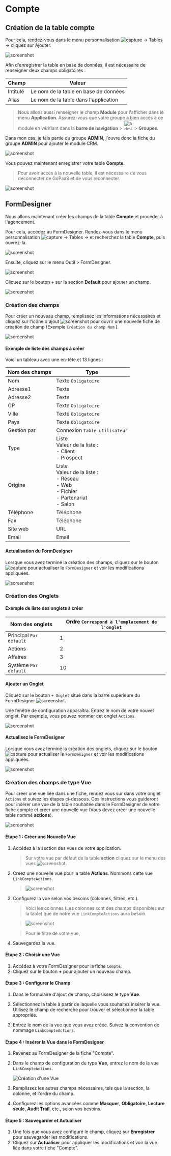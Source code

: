 # Compte

## Création de la table compte

Pour cela, rendez-vous dans le menu personnalisation ![capture](images/image5.png) -> Tables -> cliquez sur Ajouter.

![screenshot](images/image1.jpeg)

Afin d'enregistrer la table en base de données, il est nécessaire de renseigner deux champs obligatoires :

| Champ    | Valeur                               |
|----------|--------------------------------------|
| Intitulé | Le nom de la table en base de données |
| Alias    | Le nom de la table dans l'application |

> Nous allons aussi renseigner le champ **Module** pour l'afficher dans le menu **Application**. Assurez-vous que votre groupe a bien accès à ce module en vérifiant dans la **barre de navigation** > <img src="images/image2.png" height="30px" alt="Admin"/> > **Groupes**.

Dans mon cas, je fais partie du groupe **ADMIN**, j'ouvre donc la fiche du groupe **ADMIN** pour ajouter le module CRM.

![screenshot](images/image3.png)

Vous pouvez maintenant enregistrer votre table **Compte**.

> Pour avoir accès à la nouvelle table, il est nécessaire de vous déconnecter de GoPaaS et de vous reconnecter.

![screenshot](images/image4.png)

## FormDesigner

Nous allons maintenant créer les champs de la table **Compte** et procéder à l'agencement.

Pour cela, accédez au FormDesigner. Rendez-vous dans le menu personnalisation ![capture](images/image5.png) -> Tables -> et recherchez la table **Compte**, puis ouvrez-la.

![screenshot](images/image6.png)

Ensuite, cliquez sur le menu Outil > FormDesigner.

![screenshot](images/image7.png)

Cliquez sur le bouton + sur la section **Default** pour ajouter un champ.

![screenshot](images/image9.png)


###  Création des champs
Pour créer un nouveau champ, remplissez les informations nécessaires et cliquez sur l'icône d'ajout ![screenshot](images/image12.png) pour ouvrir une nouvelle fiche de création de champ (Exemple `Création du champ Nom` ).

![screenshot](images/image8.png)

####  Exemple de liste des champs à créer

Voici un tableau avec une en-tête et 13 lignes :

| Nom des champs | Type                          |
|----------------|-------------------------------|
| Nom            | Texte `Obligatoire`           |
| Adresse1       | Texte                         |
| Adresse2       | Texte                         |
| CP             | Texte `Obligatoire`           |
| Ville          | Texte `Obligatoire`           |
| Pays           | Texte `Obligatoire`           |
| Gestion par    | Connexion `Table utilisateur` |
| Type           | Liste<br>Valeur de la liste :<br>- Client<br>- Prospect |
| Origine        | Liste<br>Valeur de la liste :<br>- Réseau<br>- Web<br>- Fichier<br>- Partenariat<br>- Salon  |
| Téléphone      | Téléphone                     |
| Fax            | Téléphone                     |
| Site web       | URL                           |
| Email          | Email                         |

#### Actualisation du FormDesigner
Lorsque vous avez terminé la création des champs, cliquez sur le bouton ![capture](images/image10.png) pour actualiser le `FormDesigner` et voir les modifications appliquées.

![screenshot](images/image11.png)


### Création des Onglets

#### Exemple de liste des onglets à créer

| Nom des onglets        | Ordre `Correspond à l'emplacement de l'onglet`|
|------------------------|-----------------------------------------------|
| Principal `Par défault`| 1                                             |
| Actions                | 2                                             |
| Affaires               | 3                                             |
| Système `Par défault`  | 10                                            |

#### Ajouter un Onglet
Cliquez sur le bouton `+ Onglet` situé dans la barre supérieure du FormDesigner ![screenshot](images/image13.png).

Une fenêtre de configuration apparaîtra. Entrez le nom de votre nouvel onglet. Par exemple, vous pouvez nommer cet onglet `Actions`.

![screenshot](images/image14.png)

#### Actualisez le FormDesigner
Lorsque vous avez terminé la création des onglets, cliquez sur le bouton ![capture](images/image10.png) pour actualiser le `FormDesigner` et voir les modifications appliquées.

![screenshot](images/image15.png)

### Création des champs de type Vue

Pour créer une vue liée dans une fiche, rendez vous sur dans votre onglet `Actions` et  suivez les étapes ci-dessous. Ces instructions vous guideront pour insérer une vue de la table souhaitée dans le FormDesigner de votre fiche compte et créer une nouvelle vue (Vous devez créer une nouvelle table nommé **actions**).

![screenshot](images/image16.png)

#### Étape 1 : Créer une Nouvelle Vue

1. Accédez à la section des vues de votre application.
   > Sur votre vue par défaut de la table **action** cliquez sur le menu des vues  ![screenshot](images/image17.jpg).
2. Créez une nouvelle vue pour la table **Actions**. Nommons cette vue `LinkCompteActions`.
   > ![screenshot](images/image18.jpg)
3. Configurez la vue selon vos besoins (colonnes, filtres, etc.).
   > Voici les colonnes (Les colonnes sont des champs disponibles sur la table) que de notre vue `LinkCompteActions` aura besoin. 

   > ![screenshot](images/image19.jpg)
   
   > Pour le filtre de votre vue, 

4. Sauvegardez la vue.

#### Étape 2 : Choisir une Vue

1. Accédez à votre FormDesigner pour la fiche `Compte`.
2. Cliquez sur le bouton **+** pour ajouter un nouveau champ.

#### Étape 3 : Configurer le Champ

1. Dans le formulaire d'ajout de champ, choisissez le type **Vue**.

2. Sélectionnez la table à partir de laquelle vous souhaitez insérer la vue. Utilisez le champ de recherche pour trouver et sélectionner la table appropriée.

3. Entrez le nom de la vue que vous avez créée. Suivez la convention de nommage `LinkCompteActions`.


#### Étape 4 : Insérer la Vue dans le FormDesigner

1. Revenez au FormDesigner de la fiche "Compte".
2. Dans le champ de configuration du type **Vue**, entrez le nom de la vue `LinkCompteActions`.

   ![Création d'une Vue](file-eXM9qTAEN9dtB4UDTSorxaXY)

3. Remplissez les autres champs nécessaires, tels que la section, la colonne, et l'ordre du champ.
4. Configurez les options avancées comme **Masquer**, **Obligatoire**, **Lecture seule**, **Audit Trail**, etc., selon vos besoins.

#### Étape 5 : Sauvegarder et Actualiser

1. Une fois que vous avez configuré le champ, cliquez sur **Enregistrer** pour sauvegarder les modifications.
2. Cliquez sur **Actualiser** pour appliquer les modifications et voir la vue liée dans votre fiche "Compte".
